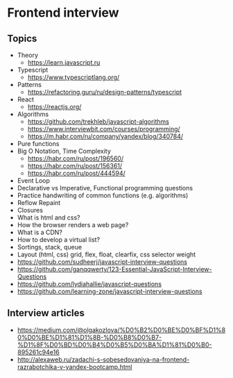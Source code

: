 # Frontend interview

## Topics

* Theory
  * https://learn.javascript.ru
* Typescript
  * https://www.typescriptlang.org/ 
* Patterns
  * https://refactoring.guru/ru/design-patterns/typescript 
* React
  * https://reactjs.org/ 
* Algorithms
  * https://github.com/trekhleb/javascript-algorithms
  * https://www.interviewbit.com/courses/programming/
  * https://m.habr.com/ru/company/yandex/blog/340784/
* Pure functions
* Big O Notation, Time Complexity
  * https://habr.com/ru/post/196560/
  * https://habr.com/ru/post/156361/
  * https://habr.com/ru/post/444594/
* Event Loop 
* Declarative vs Imperative, Functional programming questions
* Practice handwriting of common functions (e.g. algorithms)
* Reflow Repaint
* Closures
* What is html and css?
* How the browser renders a web page?
* What is a CDN?
* How to develop a virtual list?
* Sortings, stack, queue
* Layout (html, css) grid, flex, float, clearfix, css selector weight
* https://github.com/sudheerj/javascript-interview-questions
* https://github.com/ganqqwerty/123-Essential-JavaScript-Interview-Questions
* https://github.com/lydiahallie/javascript-questions
* https://github.com/learning-zone/javascript-interview-questions

## Interview articles

* https://medium.com/@olgakozlova/%D0%B2%D0%BE%D0%BF%D1%80%D0%BE%D1%81%D1%8B-%D0%B8%D0%B7-%D1%8F%D0%BD%D0%B4%D0%B5%D0%BA%D1%81%D0%B0-895261c94e16
* http://alexaweb.ru/zadachi-s-sobesedovaniya-na-frontend-razrabotchika-v-yandex-bootcamp.html
